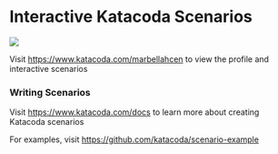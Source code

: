 # Interactive Katacoda Scenarios

[![](http://shields.katacoda.com/katacoda/marbellahcen/count.svg)](https://www.katacoda.com/marbellahcen "Get your profile on Katacoda.com")

Visit https://www.katacoda.com/marbellahcen to view the profile and interactive scenarios

### Writing Scenarios
Visit https://www.katacoda.com/docs to learn more about creating Katacoda scenarios

For examples, visit https://github.com/katacoda/scenario-example
